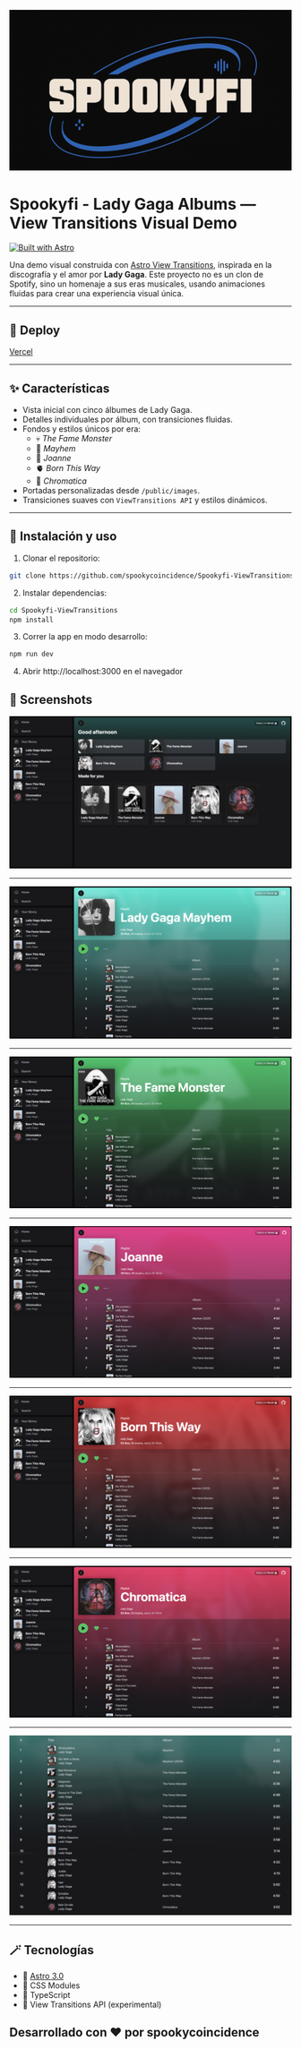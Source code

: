 
![spookyfi](spookyfi.png)

# Spookyfi - Lady Gaga Albums — View Transitions Visual Demo  
[![Built with Astro](https://astro.badg.es/v2/built-with-astro/tiny.svg)](https://astro.build)

Una demo visual construida con [Astro View Transitions](https://docs.astro.build/en/guides/view-transitions/), inspirada en la discografía y el amor por **Lady Gaga**. Este proyecto no es un clon de Spotify, sino un homenaje a sus eras musicales, usando animaciones fluidas para crear una experiencia visual única.

---
## 🚀 Deploy

[Vercel](https://spookyfi-view-transitions.vercel.app/)

---
## ✨ Características
* Vista inicial con cinco álbumes de Lady Gaga.
* Detalles individuales por álbum, con transiciones fluidas.
* Fondos y estilos únicos por era:
    - 💀 *The Fame Monster* 
    - 🖤 *Mayhem* 
    - 🌙 *Joanne* 
    - 🫀 *Born This Way* 
    - 🪩 *Chromatica* 
* Portadas personalizadas desde `/public/images`.
* Transiciones suaves con `ViewTransitions API` y estilos dinámicos.

---

## 🚀 Instalación y uso
1. Clonar el repositorio:
```bash
git clone https://github.com/spookycoincidence/Spookyfi-ViewTransitions
```
2. Instalar dependencias:
```bash
cd Spookyfi-ViewTransitions
npm install
```
3. Correr la app en modo desarrollo:
```bash
npm run dev
```
4. Abrir http://localhost:3000 en el navegador

## 📸 Screenshots

 ![](SpotifyInicio.png) 

---

 ![](MayhemCap.png) 

---

 ![](TheFameMonsterCap.png) 

---

 ![](JoanneCap.png) 

---

 ![](BornThisWayCap.png) 

---

 ![](ChromaticaCap.png) 

---

 ![](SongListCap.png) 

---

## 🪄 Tecnologías
* 💜 [Astro 3.0](https://astro.build)
* 💜 CSS Modules
* 💜 TypeScript
* 💜 View Transitions API (experimental)

## Desarrollado con ❤️ por spookycoincidence